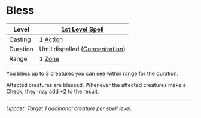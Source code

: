 # Bless

| Level    | [1st Level Spell](1st%20Level%20Spells.md)                            |
| -------- | --------------------------------------------------------------------- |
| Casting  | 1 [Action](../../../../Game%20Procedures/Core%20Procedures/Action.md) |
| Duration | Until dispelled ([Concentration](../../Concentration.md))             |
| Range    | 1 [Zone](../../../../Game%20Procedures/Core%20Procedures/Zone.md)     |

You bless up to 3 creatures you can see within range for the duration.

Affected creatures are blessed. Whenever the affected creatures make a [Check](../../../../Game%20Procedures/Core%20Procedures/Check.md), they may add +2 to the result.

---
*Upcast: Target 1 additional creature per spell level.*

